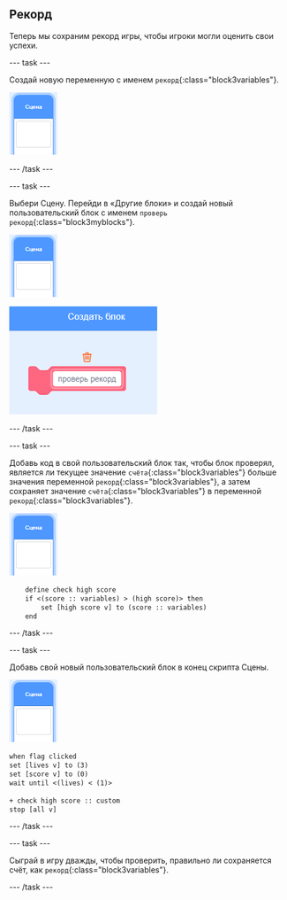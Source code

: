 ## Рекорд

Теперь мы сохраним рекорд игры, чтобы игроки могли оценить свои успехи.

\--- task \---

Создай новую переменную с именем `рекорд`{:class="block3variables"}.

![Спрайт Сцены](images/stage-sprite.png)

\--- /task \---

\--- task \---

Выбери Сцену. Перейди в «Другие блоки» и создай новый пользовательский блок с именем `проверь рекорд`{:class="block3myblocks"}.

![Спрайт Сцены](images/stage-sprite.png)

![снимок экрана](images/dots-custom-1.png)

\--- /task \---

\--- task \---

Добавь код в свой пользовательский блок так, чтобы блок проверял, является ли текущее значение `счёта`{:class="block3variables"} больше значения переменной `рекорд`{:class="block3variables"}, а затем сохраняет значение `счёта`{:class="block3variables"} в переменной `рекорд`{:class="block3variables"}.

![Спрайт Сцены](images/stage-sprite.png)

```blocks3
    define check high score
    if <(score :: variables) > (high score)> then
        set [high score v] to (score :: variables)
    end
```

\--- /task \---

\--- task \---

Добавь свой новый пользовательский блок в конец скрипта Сцены.

![Спрайт Сцены](images/stage-sprite.png)

```blocks3
when flag clicked
set [lives v] to (3)
set [score v] to (0)
wait until <(lives) < (1)>

+ check high score :: custom
stop [all v]
```

\--- /task \---

\--- task \---

Сыграй в игру дважды, чтобы проверить, правильно ли сохраняется счёт, как `рекорд`{:class="block3variables"}.

\--- /task \---
